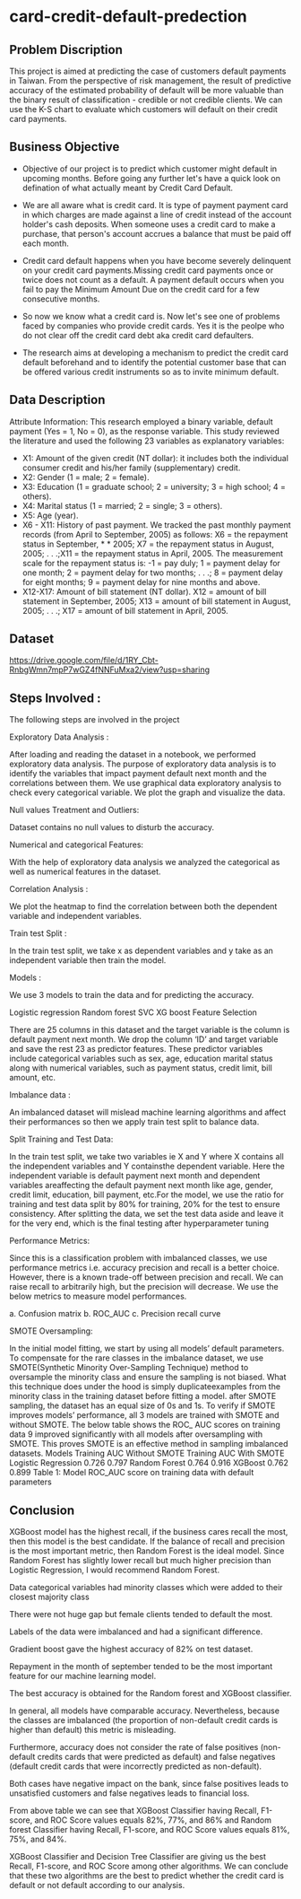 # card-credit-default-predection

## Problem Discription 
This project is aimed at predicting the case of customers default payments in Taiwan. From the perspective of risk management, the result of predictive accuracy of the estimated probability of default will be more valuable than the binary result of classification - credible or not credible clients. We can use the K-S chart to evaluate which customers will default on their credit card payments.


## Business Objective
* Objective of our project is to predict which customer might default in upcoming months. Before going any further let's have a quick look on defination of what actually meant by Credit Card Default.

* We are all aware what is credit card. It is type of payment payment card in which charges are made against a line of credit instead of the account holder's cash deposits. When someone uses a credit card to make a purchase, that person's account accrues a balance that must be paid off each month.

* Credit card default happens when you have become severely delinquent on your credit card payments.Missing credit card payments once or twice does not count as a default. A payment default occurs when you fail to pay the Minimum Amount Due on the credit card for a few consecutive months.

* So now we know what a credit card is. Now let's see one of problems faced by companies who provide credit cards. Yes it is the peolpe who do not clear off the credit card debt aka credit card defaulters.

* The research aims at developing a mechanism to predict the credit card default beforehand and to identify the potential customer base that can be offered various credit instruments so as to invite minimum default.

## Data Description
Attribute Information:
This research employed a binary variable, default payment (Yes = 1, No = 0), as the response variable. This study reviewed the literature and used the following 23 variables as explanatory variables:
* X1: Amount of the given credit (NT dollar): it includes both the individual consumer credit and his/her family (supplementary) credit.
* X2: Gender (1 = male; 2 = female).
* X3: Education (1 = graduate school; 2 = university; 3 = high school; 4 = others).
* X4: Marital status (1 = married; 2 = single; 3 = others).
* X5: Age (year).
* X6 - X11: History of past payment. We tracked the past monthly payment records (from April to September, 2005) as follows: X6 = the repayment status in September, * * 2005; X7 = the repayment status in August, 2005; . . .;X11 = the repayment status in April, 2005. The measurement scale for the repayment status is: -1 = pay duly; 1 = payment delay for one month; 2 = payment delay for two months; . . .; 8 = payment delay for eight months; 9 = payment delay for nine months and above.
* X12-X17: Amount of bill statement (NT dollar). X12 = amount of bill statement in September, 2005; X13 = amount of bill statement in August, 2005; . . .; X17 = amount of bill statement in April, 2005.

## Dataset
https://drive.google.com/file/d/1RY_Cbt-RnbgWmn7mpP7wGZ4fNNFuMxa2/view?usp=sharing
## Steps Involved :

The following steps are involved in the project

Exploratory Data Analysis :

After loading and reading the dataset in a notebook, we performed exploratory data analysis. The purpose of exploratory data analysis is to identify the variables that impact payment default next month and the correlations between them. We use graphical data exploratory analysis to check every categorical variable. We plot the graph and visualize the data.

Null values Treatment and Outliers:

Dataset contains no null values to disturb the accuracy.

Numerical and categorical Features:

With the help of exploratory data analysis we analyzed the categorical as well as numerical features in the dataset.

Correlation Analysis :

We plot the heatmap to find the correlation between both the dependent variable and independent variables.

Train test Split :

In the train test split, we take x as dependent variables and y take as an independent variable then train the model.

Models :

We use 3 models to train the data and for predicting the accuracy.

Logistic regression
Random forest
SVC
XG boost
Feature Selection

There are 25 columns in this dataset and the target variable is the column is default payment next month. We drop the column ‘ID’ and target variable and save the rest 23 as predictor features. These predictor variables include categorical variables such as sex, age, education marital status along with numerical variables, such as payment status, credit limit, bill amount, etc.

Imbalance data :

An imbalanced dataset will mislead machine learning algorithms and affect their performances so then we apply train test split to balance data.

Split Training and Test Data:

In the train test split, we take two variables ie X and Y where X contains all the independent variables and Y containsthe dependent variable. Here the independent variable is default payment next month and dependent variables areaffecting the default payment next month like age, gender, credit limit, education, bill payment, etc.For the model, we use the ratio for training and test data split by 80% for training, 20% for the test to ensure consistency. After splitting the data, we set the test data aside and leave it for the very end, which is the final testing after hyperparameter tuning

Performance Metrics:

Since this is a classification problem with imbalanced classes, we use performance metrics i.e. accuracy precision and recall is a better choice. However, there is a known trade-off between precision and recall. We can raise recall to arbitrarily high, but the precision will decrease. We use the below metrics to measure model performances.

a. Confusion matrix b. ROC_AUC c. Precision recall curve

SMOTE Oversampling:

In the initial model fitting, we start by using all models’ default parameters. To compensate for the rare classes in the imbalance dataset, we use SMOTE(Synthetic Minority Over-Sampling Technique) method to oversample the minority class and ensure the sampling is not biased. What this technique does under the hood is simply duplicateexamples from the minority class in the training dataset before fitting a model. after SMOTE sampling, the dataset has an equal size of 0s and 1s. To verify if SMOTE improves models’ performance, all 3 models are trained with SMOTE and without SMOTE. The below table shows the ROC_ AUC scores on training data 9 improved significantly with all models after oversampling with SMOTE. This proves SMOTE is an effective method in sampling imbalanced datasets. Models Training AUC Without SMOTE Training AUC With SMOTE Logistic Regression 0.726 0.797 Random Forest 0.764 0.916 XGBoost 0.762 0.899 Table 1: Model ROC_AUC score on training data with default parameters

## Conclusion
XGBoost model has the highest recall, if the business cares recall the most, then this model is the best candidate. If the balance of recall and precision is the most important metric, then Random Forest is the ideal model. Since Random Forest has slightly lower recall but much higher precision than Logistic Regression, I would recommend Random Forest.

Data categorical variables had minority classes which were added to their closest majority class

There were not huge gap but female clients tended to default the most.

Labels of the data were imbalanced and had a significant difference.

Gradient boost gave the highest accuracy of 82% on test dataset.

Repayment in the month of september tended to be the most important feature for our machine learning model.

The best accuracy is obtained for the Random forest and XGBoost classifier.

In general, all models have comparable accuracy. Nevertheless, because the classes are imbalanced (the proportion of non-default credit cards is higher than default) this metric is misleading.

Furthermore, accuracy does not consider the rate of false positives (non-default credits cards that were predicted as default) and false negatives (default credit cards that were incorrectly predicted as non-default).

Both cases have negative impact on the bank, since false positives leads to unsatisfied customers and false negatives leads to financial loss.

From above table we can see that XGBoost Classifier having Recall, F1-score, and ROC Score values equals 82%, 77%, and 86% and Random forest Classifier having Recall, F1-score, and ROC Score values equals 81%, 75%, and 84%.

XGBoost Classifier and Decision Tree Classifier are giving us the best Recall, F1-score, and ROC Score among other algorithms. We can conclude that these two algorithms are the best to predict whether the credit card is default or not default according to our analysis.

